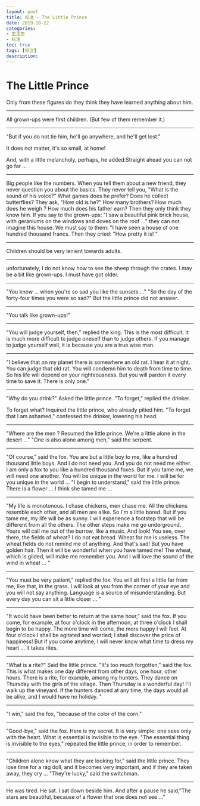 ```yaml
---
layout: post
title: 标注 - The Little Prince
date: 2019-10-22
categories:
- 生活志
- 标注
toc: true
tags: [标注]
description: 
---
```


# The Little Prince

Only from these figures do they think they have learned anything about him.

---

All grown-ups were first children. (But few of them remember it.) 

---

"But if you do not tie him, he'll go anywhere, and he'll get lost."

It does not matter, it's so small, at home!

And, with a little melancholy, perhaps, he added:Straight ahead you can not go far ...

---

Big people like the numbers. When you tell them about a new friend, they never question you about the basics. They never tell you, "What is the sound of his voice?" What games does he prefer? Does he collect butterflies? They ask, "How old is he?" How many brothers? How much does he weigh ? How much does his father earn? Then they only think they know him. If you say to the grown-ups: "I saw a beautiful pink brick house, with geraniums on the windows and doves on the roof ..." they can not imagine this house. We must say to them: "I have seen a house of one hundred thousand francs. Then they cried: "How pretty it is! "

---

Children should be very lenient towards adults.

---

unfortunately, I do not know how to see the sheep through the crates. I may be a bit like grown-ups. I must have got older.

---

"You know ... when you're so sad you like the sunsets ..."
"So the day of the forty-four times you were so sad?"
But the little prince did not answer.

---

"You talk like grown-ups!"

---

"You will judge yourself, then," replied the king. This is the most difficult. It is much more difficult to judge oneself than to judge others. If you manage to judge yourself well, it is because you are a true wise man.

---

 "I believe that on my planet there is somewhere an old rat. I hear it at night. You can judge that old rat. You will condemn him to death from time to time. So his life will depend on your righteousness. But you will pardon it every time to save it. There is only one."

---

"Why do you drink?" Asked the little prince.
"To forget," replied the drinker.

To forget what? Inquired the little prince, who already pitied him.
"To forget that I am ashamed," confessed the drinker, lowering his head.

---

"Where are the men ? Resumed the little prince. We're a little alone in the desert ..."
"One is also alone among men," said the serpent.

---

"Of course," said the fox. You are but a little boy to me, like a hundred thousand little boys. And I do not need you. And you do not need me either. I am only a fox to you like a hundred thousand foxes. But if you tame me, we will need one another. You will be unique in the world for me. I will be for you unique in the world ...
"I begin to understand," said the little prince. There is a flower ... I think she tamed me ...

---

"My life is monotonous. I chase chickens, men chase me. All the chickens resemble each other, and all men are alike. So I'm a little bored. But if you tame me, my life will be as sunny. I will experience a footstep that will be different from all the others. The other steps make me go underground. Yours will call me out of the burrow, like a music. And look! You see, over there, the fields of wheat? I do not eat bread. Wheat for me is useless. The wheat fields do not remind me of anything. And that's sad! But you have golden hair. Then it will be wonderful when you have tamed me! The wheat, which is gilded, will make me remember you. And I will love the sound of the wind in wheat ... "

---

"You must be very patient," replied the fox. You will sit first a little far from me, like that, in the grass. I will look at you from the corner of your eye and you will not say anything. Language is a source of misunderstanding. But every day you can sit a little closer ... "

---

"It would have been better to return at the same hour," said the fox. If you come, for example, at four o'clock in the afternoon, at three o'clock I shall begin to be happy. The more time will come, the more happy I will feel. At four o'clock I shall be agitated and worried; I shall discover the price of happiness! But if you come anytime, I will never know what time to dress my heart ... it takes rites.

---

"What is a rite?" Said the little prince.
"It's too much forgotten," said the fox. This is what makes one day different from other days, one hour, other hours. There is a rite, for example, among my hunters. They dance on Thursday with the girls of the village. Then Thursday is a wonderful day! I'll walk up the vineyard. If the hunters danced at any time, the days would all be alike, and I would have no holiday. "

---

"I win," said the fox, "because of the color of the corn."

---

"Good-bye," said the fox. Here is my secret. It is very simple: one sees only with the heart. What is essential is invisible to the eye.
"The essential thing is invisible to the eyes," repeated the little prince, in order to remember.

---

"Children alone know what they are looking for," said the little prince. They lose time for a rag doll, and it becomes very important, and if they are taken away, they cry ...
"They're lucky," said the switchman.

---

He was tired. He sat. I sat down beside him. And after a pause he said,"The stars are beautiful, because of a flower that one does not see ..."

